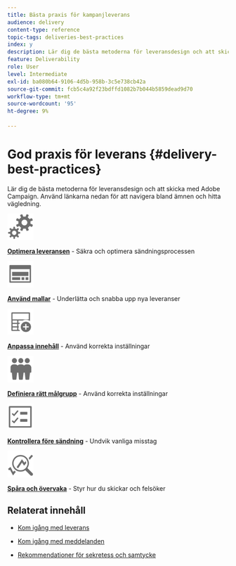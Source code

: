 ```yaml
---
title: Bästa praxis för kampanjleverans
audience: delivery
content-type: reference
topic-tags: deliveries-best-practices
index: y
description: Lär dig de bästa metoderna för leveransdesign och att skicka med Adobe Campaign.
feature: Deliverability
role: User
level: Intermediate
exl-id: ba080b64-9106-4d5b-958b-3c5e738cb42a
source-git-commit: fcb5c4a92f23bdffd1082b7b044b5859dead9d70
workflow-type: tm+mt
source-wordcount: '95'
ht-degree: 9%

---
```


# God praxis för leverans {#delivery-best-practices}

Lär dig de bästa metoderna för leveransdesign och att skicka med Adobe Campaign. Använd länkarna nedan för att navigera bland ämnen och hitta vägledning.

<img src="assets/do-not-localize/optimize.svg"  width="60px">

**[Optimera leveransen](optimize-delivery.md)** - Säkra och optimera sändningsprocessen

<img src="assets/do-not-localize/design.svg"  width="60px">

**[Använd mallar](use-templates.md)** - Underlätta och snabba upp nya leveranser

<img src="assets/do-not-localize/custom.svg"  width="60px">

**[Anpassa innehåll](design-and-personalize.md)** - Använd korrekta inställningar

<img src="assets/do-not-localize/profiles.svg"  width="60px">

**[Definiera rätt målgrupp](define-the-right-audience.md)** - Använd korrekta inställningar

<img src="assets/do-not-localize/start.svg"  width="60px">

**[Kontrollera före sändning](check-before-sending.md)** - Undvik vanliga misstag

<img src="assets/do-not-localize/troubleshoot.svg"  width="60px">

**[Spåra och övervaka](track-and-monitor.md)** - Styr hur du skickar och felsöker

## Relaterat innehåll

* [Kom igång med leverans](../../sending/using/about-deliverability.md)

* [Kom igång med meddelanden](../../channels/using/get-started-communication-channels.md)

* [Rekommendationer för sekretess och samtycke](../../start/using/privacy.md)
